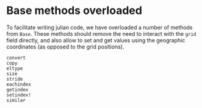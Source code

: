 # Base methods overloaded

To facilitate writing julian code, we have overloaded a number of methods from
`Base`. These methods should remove the need to interact with the `grid` field
directly, and also allow to set and get values using the geographic coordinates
(as opposed to the grid positions).

```@docs
convert
copy
eltype
size
stride
eachindex
getindex
setindex!
similar
```
